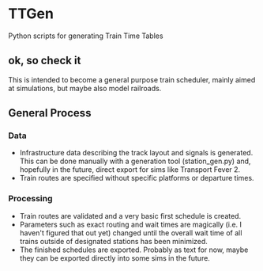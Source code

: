 # TTGen
 Python scripts for generating Train Time Tables

## ok, so check it
This is intended to become a general purpose train scheduler, mainly aimed at simulations, but maybe also model railroads.

## General Process
### Data
 - Infrastructure data describing the track layout and signals is generated. This can be done manually with a generation tool (station_gen.py) and, hopefully in the future, direct export for sims like Transport Fever 2.
 - Train routes are specified without specific platforms or departure times.
### Processing
 - Train routes are validated and a very basic first schedule is created.
 - Parameters such as exact routing and wait times are magically (i.e. I haven't figured that out yet) changed until the overall wait time of all trains outside of designated stations has been minimized.
 - The finished schedules are exported. Probably as text for now, maybe they can be exported directly into some sims in the future.